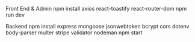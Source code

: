 Front End & Admin
npm install axios react-toastify react-router-dom
npm run dev

Backend
npm install express mongoose jsonwebtoken bcrypt cors dotenv body-parser multer stripe validator nodeman
npm start